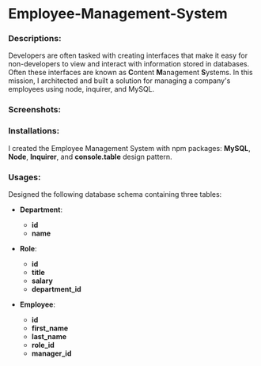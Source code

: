 # Employee-Management-System

### <a name="Description"></a>Descriptions:

Developers are often tasked with creating interfaces that make it easy for non-developers to view and interact with information stored in databases. Often these interfaces are known as **C**ontent **M**anagement **S**ystems. In this mission, I architected and built a solution for managing a company's employees using node, inquirer, and MySQL.

### <a name="Screenshots"></a>Screenshots:



### <a name="Installation"></a>Installations:

I created the Employee Management System with npm packages: **MySQL**, **Node**, **Inquirer**, and **console.table** design pattern.


### <a name="Usage"></a>Usages:

Designed the following database schema containing three tables:

- **Department**:

  - **id**
  - **name**

- **Role**:

  - **id**
  - **title**
  - **salary**
  - **department_id**

- **Employee**:

  - **id**
  - **first_name**
  - **last_name**
  - **role_id**
  - **manager_id**